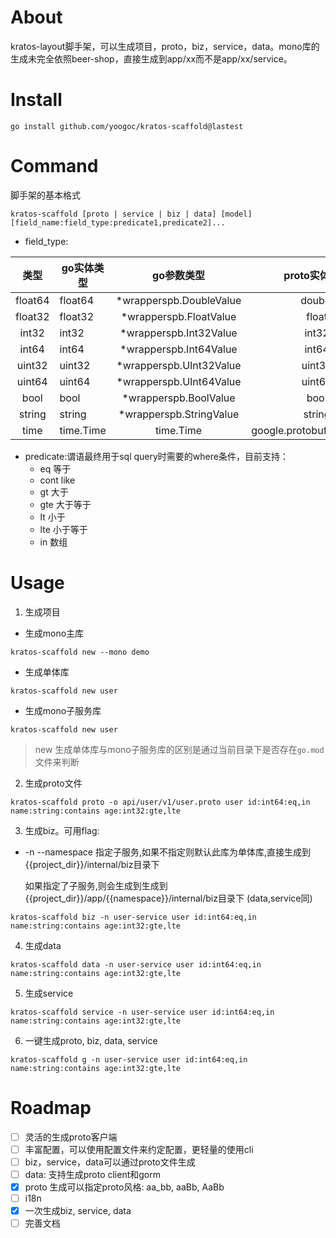 # About

kratos-layout脚手架，可以生成项目，proto，biz，service，data。mono库的生成未完全依照beer-shop，直接生成到app/xx而不是app/xx/service。

# Install

```shell
go install github.com/yoogoc/kratos-scaffold@lastest
```

# Command

脚手架的基本格式

```
kratos-scaffold [proto | service | biz | data] [model] [field_name:field_type:predicate1,predicate2]...
```

- field_type: 

| 类型    | go实体类型 | go参数类型             |             proto实体类型             | proto参数类型 |
| :-----: | ------ |:------------------:|:---------------------------------:|:---------:|
| float64 |float64| *wrapperspb.DoubleValue |              double               |     google.protobuf.DoubleValue      |
| float32 |float32| *wrapperspb.FloatValue |               float               |      google.protobuf.FloatValue     |
| int32 |int32| *wrapperspb.Int32Value |               int32               |          google.protobuf.Int32Value |
| int64 |int64| *wrapperspb.Int64Value |               int64               |          google.protobuf.Int64Value |
| uint32  |uint32| *wrapperspb.UInt32Value |              uint32               |      google.protobuf.UInt32Value     |
| uint64  |uint64| *wrapperspb.UInt64Value |              uint64               |      google.protobuf.UInt64Value     |
| bool  |bool| *wrapperspb.BoolValue |               bool                |         google.protobuf.BoolValue  |
| string|string| *wrapperspb.StringValue |              string               |      google.protobuf.StringValue     |
| time |time.Time| time.Time          |       google.protobuf.Timestamp   |  google.protobuf.Timestamp         |


- predicate:谓语最终用于sql query时需要的where条件，目前支持：
  - eq 等于
  - cont like
  - gt 大于
  - gte 大于等于
  - lt 小于
  - lte 小于等于
  - in 数组

# Usage

1. 生成项目

- 生成mono主库

```shell
kratos-scaffold new --mono demo
```

 - 生成单体库

```shell
kratos-scaffold new user
```

 - 生成mono子服务库

```shell
kratos-scaffold new user
```

> new 生成单体库与mono子服务库的区别是通过当前目录下是否存在`go.mod`文件来判断

2. 生成proto文件
```shell
kratos-scaffold proto -o api/user/v1/user.proto user id:int64:eq,in name:string:contains age:int32:gte,lte
```

3. 生成biz。可用flag:
- -n --namespace 指定子服务,如果不指定则默认此库为单体库,直接生成到{{project_dir}}/internal/biz目录下

  如果指定了子服务,则会生成到生成到{{project_dir}}/app/{{namespace}}/internal/biz目录下
  (data,service同)

```shell
kratos-scaffold biz -n user-service user id:int64:eq,in name:string:contains age:int32:gte,lte
```

4. 生成data
```shell
kratos-scaffold data -n user-service user id:int64:eq,in name:string:contains age:int32:gte,lte
```

5. 生成service
```shell
kratos-scaffold service -n user-service user id:int64:eq,in name:string:contains age:int32:gte,lte
```

6. 一键生成proto, biz, data, service
```shell
kratos-scaffold g -n user-service user id:int64:eq,in name:string:contains age:int32:gte,lte
```

# Roadmap

- [ ] 灵活的生成proto客户端
- [ ] 丰富配置，可以使用配置文件来约定配置，更轻量的使用cli
- [ ] biz，service，data可以通过proto文件生成
- [ ] data: 支持生成proto client和gorm
- [x] proto 生成可以指定proto风格: aa_bb, aaBb, AaBb
- [ ] i18n
- [x] 一次生成biz, service, data
- [ ] 完善文档
